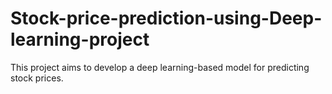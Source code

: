 # Stock-price-prediction-using-Deep-learning-project
This project aims to develop a deep learning-based model for predicting stock prices.
